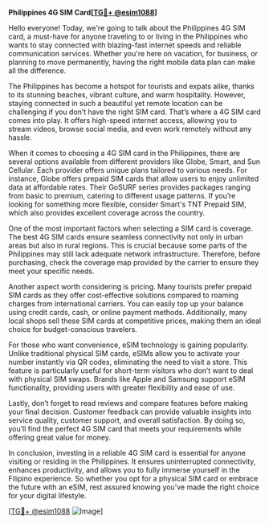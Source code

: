 **Philippines 4G SIM Card[[TG💪+ @esim1088](https://t.me/s/esim1088)]**

Hello everyone! Today, we're going to talk about the Philippines 4G SIM card, a must-have for anyone traveling to or living in the Philippines who wants to stay connected with blazing-fast internet speeds and reliable communication services. Whether you're here on vacation, for business, or planning to move permanently, having the right mobile data plan can make all the difference.

The Philippines has become a hotspot for tourists and expats alike, thanks to its stunning beaches, vibrant culture, and warm hospitality. However, staying connected in such a beautiful yet remote location can be challenging if you don’t have the right SIM card. That’s where a 4G SIM card comes into play. It offers high-speed internet access, allowing you to stream videos, browse social media, and even work remotely without any hassle.

When it comes to choosing a 4G SIM card in the Philippines, there are several options available from different providers like Globe, Smart, and Sun Cellular. Each provider offers unique plans tailored to various needs. For instance, Globe offers prepaid SIM cards that allow users to enjoy unlimited data at affordable rates. Their GoSURF series provides packages ranging from basic to premium, catering to different usage patterns. If you’re looking for something more flexible, consider Smart's TNT Prepaid SIM, which also provides excellent coverage across the country.

One of the most important factors when selecting a SIM card is coverage. The best 4G SIM cards ensure seamless connectivity not only in urban areas but also in rural regions. This is crucial because some parts of the Philippines may still lack adequate network infrastructure. Therefore, before purchasing, check the coverage map provided by the carrier to ensure they meet your specific needs.

Another aspect worth considering is pricing. Many tourists prefer prepaid SIM cards as they offer cost-effective solutions compared to roaming charges from international carriers. You can easily top up your balance using credit cards, cash, or online payment methods. Additionally, many local shops sell these SIM cards at competitive prices, making them an ideal choice for budget-conscious travelers.

For those who want convenience, eSIM technology is gaining popularity. Unlike traditional physical SIM cards, eSIMs allow you to activate your number instantly via QR codes, eliminating the need to visit a store. This feature is particularly useful for short-term visitors who don’t want to deal with physical SIM swaps. Brands like Apple and Samsung support eSIM functionality, providing users with greater flexibility and ease of use.

Lastly, don’t forget to read reviews and compare features before making your final decision. Customer feedback can provide valuable insights into service quality, customer support, and overall satisfaction. By doing so, you’ll find the perfect 4G SIM card that meets your requirements while offering great value for money.

In conclusion, investing in a reliable 4G SIM card is essential for anyone visiting or residing in the Philippines. It ensures uninterrupted connectivity, enhances productivity, and allows you to fully immerse yourself in the Filipino experience. So whether you opt for a physical SIM card or embrace the future with an eSIM, rest assured knowing you’ve made the right choice for your digital lifestyle.

[[TG💪+ @esim1088](https://t.me/s/esim1088) ![Image](https://i.postimg.cc/Y0z9fWf4/image.png)]